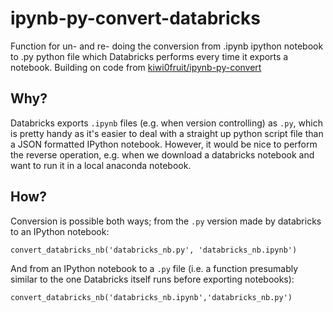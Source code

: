 # ipynb-py-convert-databricks

Function for un- and re- doing the conversion from .ipynb ipython notebook to .py python file which Databricks performs every time it exports a notebook. Building on code from [kiwi0fruit/ipynb-py-convert](https://github.com/kiwi0fruit/ipynb-py-convert)

## Why?

Databricks exports `.ipynb` files (e.g. when version controlling) as `.py`, which is pretty handy as it's easier to deal with a straight up python script file than a JSON formatted IPython notebook. However, it would be nice to perform the reverse operation, e.g. when we download a databricks notebook and want to run it in a local anaconda notebook.

## How?

Conversion is possible both ways; from the `.py` version made by databricks to an IPython notebook:

`convert_databricks_nb('databricks_nb.py', 'databricks_nb.ipynb')`

And from an IPython notebook to a `.py` file (i.e. a function presumably similar to the one Databricks itself runs before exporting notebooks):

`convert_databricks_nb('databricks_nb.ipynb','databricks_nb.py')`
